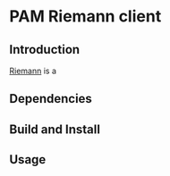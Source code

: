 # PAM Riemann client

## Introduction
[Riemann](http://riemann.io/) is a 

## Dependencies

## Build and Install

## Usage

